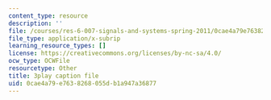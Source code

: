 ```yaml
---
content_type: resource
description: ''
file: /courses/res-6-007-signals-and-systems-spring-2011/0cae4a79e7638268055db1a947a36877_z8sXXQxcmN4.srt
file_type: application/x-subrip
learning_resource_types: []
license: https://creativecommons.org/licenses/by-nc-sa/4.0/
ocw_type: OCWFile
resourcetype: Other
title: 3play caption file
uid: 0cae4a79-e763-8268-055d-b1a947a36877
---
```

